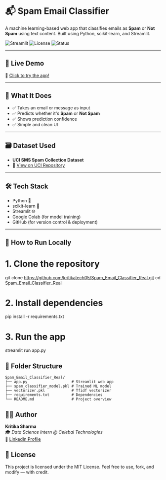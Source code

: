 # 📬 Spam Email Classifier

A machine learning-based web app that classifies emails as **Spam** or **Not Spam** using text content. Built using Python, scikit-learn, and Streamlit.

![Streamlit](https://img.shields.io/badge/Made%20with-Streamlit-red?style=for-the-badge&logo=streamlit)
![License](https://img.shields.io/badge/license-MIT-green?style=for-the-badge)
![Status](https://img.shields.io/badge/status-Completed-blue?style=for-the-badge)

---

## 🚀 Live Demo

🔗 [Click to try the app!](https://kritikatech05-spam-email-classifier.streamlit.app)

---

## 🧠 What It Does

- ✅ Takes an email or message as input  
- ✅ Predicts whether it's **Spam** or **Not Spam**
- ✅ Shows prediction confidence
- ✅ Simple and clean UI

---

## 🗃️ Dataset Used

- **UCI SMS Spam Collection Dataset**  
- 🔗 [View on UCI Repository](https://archive.ics.uci.edu/dataset/228/sms+spam+collection)

---

## 🛠 Tech Stack

- Python 🐍  
- scikit-learn 🤖  
- Streamlit 🌐  
- Google Colab (for model training)  
- GitHub (for version control & deployment)

---

## 🧪 How to Run Locally

# 1. Clone the repository
git clone https://github.com/kritikatech05/Spam_Email_Classifier_Real.git
cd Spam_Email_Classifier_Real

# 2. Install dependencies
pip install -r requirements.txt

# 3. Run the app
streamlit run app.py

## 📁 Folder Structure

```text
Spam_Email_Classifier_Real/
├── app.py                    # Streamlit web app
├── spam_classifier_model.pkl # Trained ML model
├── vectorizer.pkl            # Tfidf vectorizer
├── requirements.txt          # Dependencies
└── README.md                 # Project overview
```

## 👩‍💻 Author
**Kritika Sharma**  
🎓 _Data Science Intern @ Celebal Technologies_  
🔗 [LinkedIn Profile](https://www.linkedin.com/in/kritika-sharma0501/)


## 📃 License
This project is licensed under the MIT License.
Feel free to use, fork, and modify — with credit.

